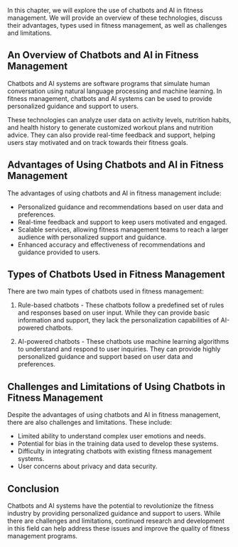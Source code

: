 
In this chapter, we will explore the use of chatbots and AI in fitness management. We will provide an overview of these technologies, discuss their advantages, types used in fitness management, as well as challenges and limitations.

An Overview of Chatbots and AI in Fitness Management
----------------------------------------------------

Chatbots and AI systems are software programs that simulate human conversation using natural language processing and machine learning. In fitness management, chatbots and AI systems can be used to provide personalized guidance and support to users.

These technologies can analyze user data on activity levels, nutrition habits, and health history to generate customized workout plans and nutrition advice. They can also provide real-time feedback and support, helping users stay motivated and on track towards their fitness goals.

Advantages of Using Chatbots and AI in Fitness Management
---------------------------------------------------------

The advantages of using chatbots and AI in fitness management include:

* Personalized guidance and recommendations based on user data and preferences.
* Real-time feedback and support to keep users motivated and engaged.
* Scalable services, allowing fitness management teams to reach a larger audience with personalized support and guidance.
* Enhanced accuracy and effectiveness of recommendations and guidance provided to users.

Types of Chatbots Used in Fitness Management
--------------------------------------------

There are two main types of chatbots used in fitness management:

1. Rule-based chatbots - These chatbots follow a predefined set of rules and responses based on user input. While they can provide basic information and support, they lack the personalization capabilities of AI-powered chatbots.

2. AI-powered chatbots - These chatbots use machine learning algorithms to understand and respond to user inquiries. They can provide highly personalized guidance and support based on user data and preferences.

Challenges and Limitations of Using Chatbots in Fitness Management
------------------------------------------------------------------

Despite the advantages of using chatbots and AI in fitness management, there are also challenges and limitations. These include:

* Limited ability to understand complex user emotions and needs.
* Potential for bias in the training data used to develop these systems.
* Difficulty in integrating chatbots with existing fitness management systems.
* User concerns about privacy and data security.

Conclusion
----------

Chatbots and AI systems have the potential to revolutionize the fitness industry by providing personalized guidance and support to users. While there are challenges and limitations, continued research and development in this field can help address these issues and improve the quality of fitness management programs.
